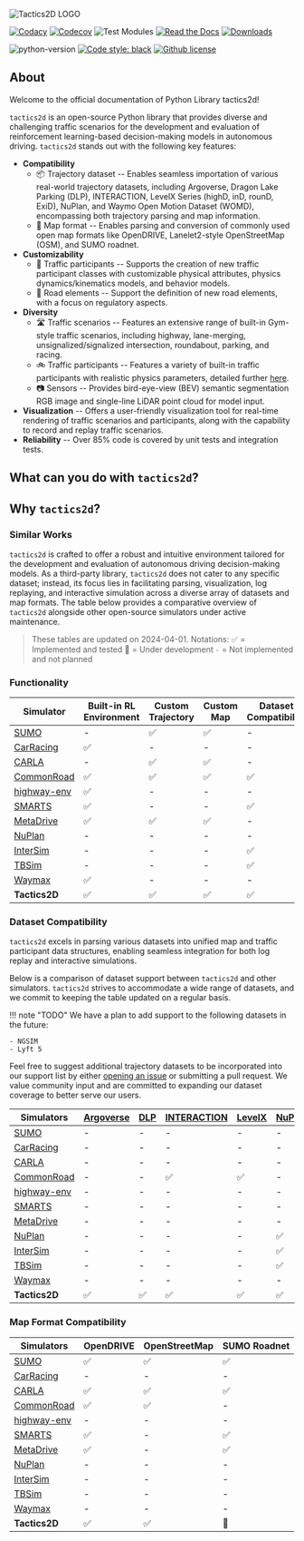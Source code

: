 ![Tactics2D LOGO](https://cdn.jsdelivr.net/gh/MotacillaAlba/image-storage@main/img/Tactics_LOGO_long.jpg)

[![Codacy](https://app.codacy.com/project/badge/Grade/2bb48186b56d4e3ab963121a5923d6b5)](https://app.codacy.com/gh/WoodOxen/tactics2d/dashboard?utm_source=gh&utm_medium=referral&utm_content=&utm_campaign=Badge_grade)
[![Codecov](https://codecov.io/gh/WoodOxen/tactics2d/graph/badge.svg?token=X81Z6AOIMV)](https://codecov.io/gh/WoodOxen/tactics2d)
![Test Modules](https://github.com/WoodOxen/tactics2d/actions/workflows/test_modules.yml/badge.svg?)
[![Read the Docs](https://img.shields.io/readthedocs/tactics2d)](https://tactics2d.readthedocs.io/en/latest/)
[![Downloads](https://img.shields.io/pypi/dm/tactics2d)](https://pypi.org/project/tactics2d/)

![python-version](https://camo.githubusercontent.com/2b53588bcdf5ca9bcfc10921eb80d43a1e2d52e5a4ede24273800a5074a0916d/68747470733a2f2f696d672e736869656c64732e696f2f707970692f707976657273696f6e732f67796d6e617369756d2e737667)
[![Code style: black](https://img.shields.io/badge/code%20style-black-000000.svg)](https://github.com/psf/black)
[![Github license](https://img.shields.io/github/license/WoodOxen/tactics2d)](https://github.com/WoodOxen/tactics2d/blob/dev/LICENSE)

## About

Welcome to the official documentation of Python Library tactics2d!

`tactics2d` is an open-source Python library that provides diverse and challenging traffic scenarios for the development and evaluation of reinforcement learning-based decision-making models in autonomous driving. `tactics2d` stands out with the following key features:

- **Compatibility**
  - 📦 Trajectory dataset -- Enables seamless importation of various real-world trajectory datasets, including Argoverse, Dragon Lake Parking (DLP), INTERACTION, LevelX Series (highD, inD, rounD, ExiD), NuPlan, and Waymo Open Motion Dataset (WOMD), encompassing both trajectory parsing and map information.
  - 📄 Map format -- Enables parsing and conversion of commonly used open map formats like OpenDRIVE, Lanelet2-style OpenStreetMap (OSM), and SUMO roadnet.
- **Customizability**
  - 🚗 Traffic participants -- Supports the creation of new traffic participant classes with customizable physical attributes, physics dynamics/kinematics models, and behavior models.
  - 🚧 Road elements -- Support the definition of new road elements, with a focus on regulatory aspects.
- **Diversity**
  - 🛣️ Traffic scenarios -- Features an extensive range of built-in Gym-style traffic scenarios, including highway, lane-merging, unsignalized/signalized intersection, roundabout, parking, and racing.
  - 🚲 Traffic participants -- Features a variety of built-in traffic participants with realistic physics parameters, detailed further [here](https://tactics2d.readthedocs.io/en/latest/api/participant/#templates-for-traffic-participants).
  - 📷 Sensors -- Provides bird-eye-view (BEV) semantic segmentation RGB image and single-line LiDAR point cloud for model input.
- **Visualization** -- Offers a user-friendly visualization tool for real-time rendering of traffic scenarios and participants, along with the capability to record and replay traffic scenarios.
- **Reliability** -- Over 85\% code is covered by unit tests and integration tests.

## What can you do with `tactics2d`?

## Why `tactics2d`?

### Similar Works

`tactics2d` is crafted to offer a robust and intuitive environment tailored for the development and evaluation of autonomous driving decision-making models. As a third-party library, `tactics2d` does not cater to any specific dataset; instead, its focus lies in facilitating parsing, visualization, log replaying, and interactive simulation across a diverse array of datasets and map formats. The table below provides a comparative overview of `tactics2d` alongside other open-source simulators under active maintenance.

> These tables are updated on 2024-04-01.
> Notations:
> :white_check_mark: = Implemented and tested
> :construction: = Under development
> `-` = Not implemented and not planned

### Functionality

| Simulator | Built-in RL Environment | Custom Trajectory | Custom Map | Dataset Compatibility | Interactive NPCs | Multi-agent |
| --- | --- | --- | --- | --- | --- | --- |
| [SUMO](https://eclipse.dev/sumo/) | - | :white_check_mark: | :white_check_mark: | - | :white_check_mark: | - |
| [CarRacing](https://gymnasium.farama.org/environments/box2d/car_racing/) | :white_check_mark: | - | - | - | - | - |
| [CARLA](https://carla.org) | - | :white_check_mark: | :white_check_mark: | - | :white_check_mark: | :white_check_mark: |
| [CommonRoad](https://commonroad.in.tum.de/) | :white_check_mark: | :white_check_mark: | :white_check_mark: | :white_check_mark: | :white_check_mark: | - |
| [highway-env](https://github.com/Farama-Foundation/HighwayEnv) | :white_check_mark: | - | - | - | :white_check_mark: | - |
| [SMARTS](https://github.com/huawei-noah/SMARTS) | :white_check_mark: | - | - | :white_check_mark: | :white_check_mark: | :white_check_mark: |
| [MetaDrive](https://github.com/metadriverse/metadrive) | :white_check_mark: | :white_check_mark: | :white_check_mark: | - | :white_check_mark: | :white_check_mark: |
| [NuPlan](https://github.com/motional/nuplan-devkit) | - | - | - | - | :white_check_mark: | - |
| [InterSim](https://github.com/Tsinghua-MARS-Lab/InterSim) | - | - | - | :white_check_mark: | :white_check_mark: | :white_check_mark: |
| [TBSim](https://github.com/NVlabs/traffic-behavior-simulation) | - | - | - | :white_check_mark: | :white_check_mark: | :white_check_mark: |
| [Waymax](https://github.com/waymo-research/waymax) | :white_check_mark: | - | - | - | :white_check_mark: | :white_check_mark: |
| **Tactics2D** | :white_check_mark: | :white_check_mark: | :white_check_mark: | :white_check_mark: | :construction: | :construction: |

### Dataset Compatibility

`tactics2d` excels in parsing various datasets into unified map and traffic participant data structures, enabling seamless integration for both log replay and interactive simulations.

Below is a comparison of dataset support between `tactics2d` and other simulators. `tactics2d` strives to accommodate a wide range of datasets, and we commit to keeping the table updated on a regular basis.

!!! note "TODO"
    We have a plan to add support to the following datasets in the future:

    - NGSIM
    - Lyft 5

Feel free to suggest additional trajectory datasets to be incorporated into our support list by either [opening an issue](https://github.com/WoodOxen/tactics2d/issues) or submitting a pull request. We value community input and are committed to expanding our dataset coverage to better serve our users.

| Simulators | [Argoverse](https://www.argoverse.org/av2.html#forecasting-link) | [DLP](https://sites.google.com/berkeley.edu/dlp-dataset) | [INTERACTION](https://interaction-dataset.com/) | [LevelX](https://www.highd-dataset.com/) | [NuPlan](https://www.nuscenes.org/nuplan) | [WOMD](https://waymo.com/open/about/) |
| --- | --- | --- | --- | --- | --- | --- |
| [SUMO](https://eclipse.dev/sumo/) | - | - | - | - | - | - |
| [CarRacing](https://gymnasium.farama.org/environments/box2d/car_racing/) | - | - | - | - | - | - |
| [CARLA](https://carla.org) | - | - | - | - | - | - |
| [CommonRoad](https://commonroad.in.tum.de/) | - | - | :white_check_mark: | :white_check_mark: | - | - |
| [highway-env](https://github.com/Farama-Foundation/HighwayEnv) | - | - | - | - | - | - |
| [SMARTS](https://github.com/huawei-noah/SMARTS) | - | - | - | - | - | - |
| [MetaDrive](https://github.com/metadriverse/metadrive) | - | - | - | - | - | - |
| [NuPlan](https://github.com/motional/nuplan-devkit) | - | - | - | - | :white_check_mark: | - |
| [InterSim](https://github.com/Tsinghua-MARS-Lab/InterSim) | - | - | - | - | :white_check_mark: | :white_check_mark: |
| [TBSim](https://github.com/NVlabs/traffic-behavior-simulation) | - | - | - | - | :white_check_mark: | :white_check_mark: |
| [Waymax](https://github.com/waymo-research/waymax) | - | - | - | - | - | :white_check_mark: |
| **Tactics2D** | :white_check_mark: | :white_check_mark: | :white_check_mark: | :white_check_mark: | :white_check_mark: | :white_check_mark: |

### Map Format Compatibility

| Simulators | OpenDRIVE | OpenStreetMap | SUMO Roadnet |
| --- | --- | --- | --- |
| [SUMO](https://eclipse.dev/sumo/) | :white_check_mark: | :white_check_mark: | :white_check_mark: |
| [CarRacing](https://gymnasium.farama.org/environments/box2d/car_racing/) | - | - | - |
| [CARLA](https://carla.org) | :white_check_mark: | :white_check_mark: | :white_check_mark: |
| [CommonRoad](https://commonroad.in.tum.de/) | :white_check_mark: | :white_check_mark: | - |
| [highway-env](https://github.com/Farama-Foundation/HighwayEnv) | - | - | - |
| [SMARTS](https://github.com/huawei-noah/SMARTS) | :white_check_mark: | - | :white_check_mark: |
| [MetaDrive](https://github.com/metadriverse/metadrive) | :white_check_mark: | - | :white_check_mark: |
| [NuPlan](https://github.com/motional/nuplan-devkit) | - | - | - |
| [InterSim](https://github.com/Tsinghua-MARS-Lab/InterSim) | - | - | - |
| [TBSim](https://github.com/NVlabs/traffic-behavior-simulation) | - | - | - |
| [Waymax](https://github.com/waymo-research/waymax) | - | - | - |
| **Tactics2D** | :white_check_mark: | :white_check_mark: | :construction: |

